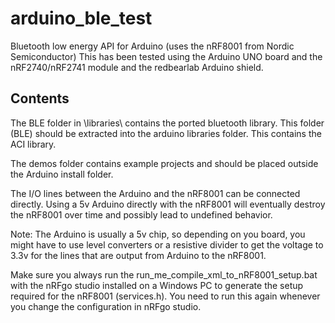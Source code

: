 arduino_ble_test
================

Bluetooth low energy API for Arduino (uses the nRF8001 from Nordic Semiconductor)
This has been tested using the Arduino UNO board and the nRF2740/nRF2741 module and the redbearlab Arduino shield.

Contents
--------
The BLE folder in \libraries\ contains the ported bluetooth library. This folder (BLE) should be extracted into the arduino libraries folder. This contains the ACI library. 

The demos folder contains example projects and should be placed outside the Arduino install folder.

The I/O lines between the Arduino and the nRF8001 can be connected directly. Using a 5v Arduino directly with the nRF8001 will eventually destroy the nRF8001 over time and possibly lead to undefined behavior.

Note: The Arduino is usually a 5v chip, so depending on you board, you might have to use level converters or a resistive divider to get the voltage to 3.3v for the lines that are output from Arduino to the nRF8001.

Make sure you always run the run_me_compile_xml_to_nRF8001_setup.bat with the nRFgo studio installed on a Windows PC to generate the setup required for the nRF8001 (services.h). You need to run this again whenever you change the configuration in nRFgo studio.
